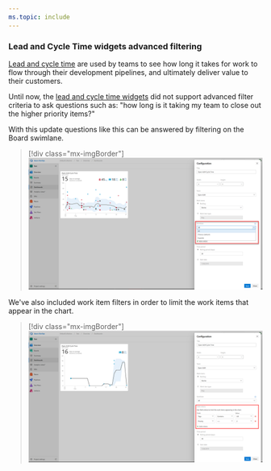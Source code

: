 ```yaml
---
ms.topic: include
---
```


### Lead and Cycle Time widgets advanced filtering

[Lead and cycle time](https://docs.microsoft.com/azure/devops/report/dashboards/cycle-time-and-lead-time?view=azure-devops) are used by teams to see how long it takes for work to flow through their development pipelines, and ultimately deliver value to their customers. 

Until now, the [lead and cycle time widgets](https://docs.microsoft.com/azure/devops/report/dashboards/cycle-time-and-lead-time?view=azure-devops#configure-the-cycle-time-and-lead-time-widgets) did not support advanced filter criteria to ask questions such as: "how long is it taking my team to close out the higher priority items?" 

With this update questions like this can be answered by filtering on the Board swimlane. 

> [!div class="mx-imgBorder"]
> ![Badge](../../_img/157_13.png)

We've also included work item filters in order to limit the work items that appear in the chart.

> [!div class="mx-imgBorder"]
> ![Badge](../../_img/157_16.png)

